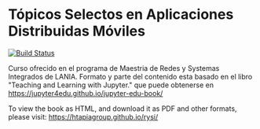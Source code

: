 # Tópicos Selectos en Aplicaciones Distribuidas Móviles

[![Build Status](https://travis-ci.com/jupyter4edu/jupyter-edu-book.svg?branch=master)](https://travis-ci.com/jupyter4edu/jupyter-edu-book)

Curso ofrecido en el programa de Maestria de Redes y Systemas Integrados de LANIA. Formato y parte del contenido esta basado en el libro "Teaching and Learning with Jupyter." que puede obtenerse en https://jupyter4edu.github.io/jupyter-edu-book/

To view the book as HTML, and download it as PDF and other formats, please visit:
https://htapiagroup.github.io/rysi/

<!--If you would like to contribute to this book, please see the file [CONTRIBUTING.md](CONTRIBUTING.md).


## Code of Conduct

Please note that this project is released with a Contributor Code of Conduct
based on the [Contributor Covenant](http://contributor-covenant.org) code of conduct.
The full code of conduct is available in the
[CODE_OF_CONDUCT.md](CODE-OF-CONDUCT.md)
file. By participating in this project you agree to abide by its terms.-->
